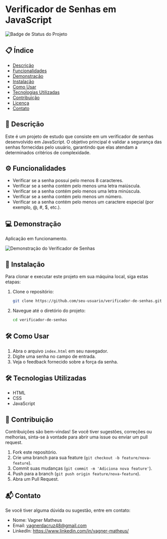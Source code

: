 # Verificador de Senhas em JavaScript

![Badge de Status do Projeto](https://img.shields.io/badge/Status-%20Finalizado-blue)

## 📋 Índice

- [Descrição](#descrição)
- [Funcionalidades](#funcionalidades)
- [Demonstração](#demonstração)
- [Instalação](#instalação)
- [Como Usar](#como-usar)
- [Tecnologias Utilizadas](#tecnologias-utilizadas)
- [Contribuição](#contribuição)
- [Licença](#licença)
- [Contato](#contato)

## 📖 Descrição

Este é um projeto de estudo que consiste em um verificador de senhas desenvolvido em JavaScript. O objetivo principal é validar a segurança das senhas fornecidas pelo usuário, garantindo que elas atendam a determinados critérios de complexidade.

## ⚙️ Funcionalidades

- Verificar se a senha possui pelo menos 8 caracteres.
- Verificar se a senha contém pelo menos uma letra maiúscula.
- Verificar se a senha contém pelo menos uma letra minúscula.
- Verificar se a senha contém pelo menos um número.
- Verificar se a senha contém pelo menos um caractere especial (por exemplo, @, #, $, etc.).

## 💻 Demonstração

Aplicação em funcionamento.

![Demonstração do Verificador de Senhas](https://i.imgur.com/CbEPPBP.png)

## 🚀 Instalação

Para clonar e executar este projeto em sua máquina local, siga estas etapas:

1. Clone o repositório:
    ```bash
    git clone https://github.com/seu-usuario/verificador-de-senhas.git
    ```
2. Navegue até o diretório do projeto:
    ```bash
    cd verificador-de-senhas
    ```

## 🛠️ Como Usar

1. Abra o arquivo `index.html` em seu navegador.
2. Digite uma senha no campo de entrada.
3. Veja o feedback fornecido sobre a força da senha.

## 🛠️ Tecnologias Utilizadas

- HTML
- CSS
- JavaScript

## 🤝 Contribuição

Contribuições são bem-vindas! Se você tiver sugestões, correções ou melhorias, sinta-se à vontade para abrir uma issue ou enviar um pull request.

1. Fork este repositório.
2. Crie uma branch para sua feature (`git checkout -b feature/nova-feature`).
3. Commit suas mudanças (`git commit -m 'Adiciona nova feature'`).
4. Push para a branch (`git push origin feature/nova-feature`).
5. Abra um Pull Request.

## 📬 Contato

Se você tiver alguma dúvida ou sugestão, entre em contato:

- Nome: Vagner Matheus
- Email: vagnerdacruz48@gmail.com
- LinkedIn: https://www.linkedin.com/in/vagner-matheus/
